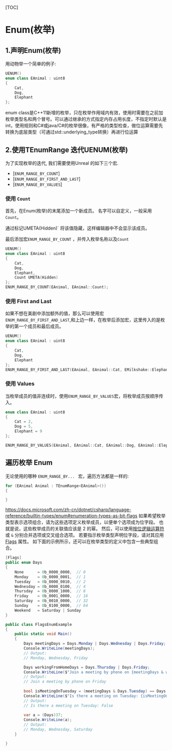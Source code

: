 [TOC]



# Enum(枚举)

## 1.声明Enum(枚举)

用动物举一个简单的例子:

```c++
UENUM()
enum class EAnimal : uint8
{
	Cat,
	Dog,
	Elephant
};
```

enum class是C++11新增的枚举，只在枚举作用域内有效，使用时需要在之前加枚举类型名和两个冒号。可以通过继承的方式指定内存占用长度，不指定时默认是int，使用规则和C#或java/C#的枚举很像，有严格的类型检查，做位运算需要先转换为底层类型（可通过std::underlying_type转换）再进行位运算

## 2.使用TEnumRange 迭代UENUM(枚举)

为了实现枚举的迭代, 我们需要使用Unreal 的如下三个宏.

- [`ENUM_RANGE_BY_COUNT`]
- [`ENUM_RANGE_BY_FIRST_AND_LAST`]
- [`ENUM_RANGE_BY_VALUES`]

### 使用 `Count`

首先，在Enum(枚举)的末尾添加一个新成员。 名字可以自定义，一般采用`Count`。

通过标记UMETA(Hidden)` 将该值隐藏，这样编辑器中不会显示该成员。

最后添加宏`ENUM_RANGE_BY_COUNT` ，并传入枚举名称以及`Count`

```c++
UENUM()
enum class EAnimal : uint8
{
	Cat,
	Dog,
	Elephant,
	Count UMETA(Hidden)
};
ENUM_RANGE_BY_COUNT(EAnimal, EAnimal::Count);
```

### 使用  First and Last

如果不想在美剧中添加额外的值，那么可以使用宏`ENUM_RANGE_BY_FIRST_AND_LAST`,和上边一样，在枚举后添加宏，这里传入的是枚举的第一个成员和最后成员。

```c++
UENUM()
enum class EAnimal : uint8
{
	Cat,
	Dog,
	Elephant
};
ENUM_RANGE_BY_FIRST_AND_LAST(EAnimal, EAnimal::Cat, EMilkshake::Elephant);
```

### 使用  Values

当枚举成员的值非连续时，使用`ENUM_RANGE_BY_VALUES`宏，将枚举成员按顺序传入。

```c++
enum class EAnimal : uint8
{
	Cat = 2,
	Dog = 5,
	Elephant = 9
};

ENUM_RANGE_BY_VALUES(EAnimal, EAnimal::Cat, EAnimal::Dog, EAnimal::Elephant)
```

## 遍历枚举 Enum

无论使用的哪种 `ENUM_RANGE_BY... ` 宏，遍历方法都是一样的:

```c++
for (EAnimal Animal : TEnumRange<EAnimal>())
{

}
```



https://docs.microsoft.com/zh-cn/dotnet/csharp/language-reference/builtin-types/enum#enumeration-types-as-bit-flags
如果希望枚举类型表示选项组合，请为这些选项定义枚举成员，以便单个选项成为位字段。 也就是说，这些枚举成员的关联值应该是 2 的幂。 然后，可以使用[按位逻辑运算符](https://docs.microsoft.com/zh-cn/dotnet/csharp/language-reference/operators/bitwise-and-shift-operators#enumeration-logical-operators)或 `&` 分别合并选项或交叉组合选项。 若要指示枚举类型声明位字段，请对其应用 [Flags](https://docs.microsoft.com/zh-CN/dotnet/api/system.flagsattribute) 属性。 如下面的示例所示，还可以在枚举类型的定义中包含一些典型组合。

```c#
[Flags]
public enum Days
{
    None      = 0b_0000_0000,  // 0
    Monday    = 0b_0000_0001,  // 1
    Tuesday   = 0b_0000_0010,  // 2
    Wednesday = 0b_0000_0100,  // 4
    Thursday  = 0b_0000_1000,  // 8
    Friday    = 0b_0001_0000,  // 16
    Saturday  = 0b_0010_0000,  // 32
    Sunday    = 0b_0100_0000,  // 64
    Weekend   = Saturday | Sunday
}

public class FlagsEnumExample
{
    public static void Main()
    {
        Days meetingDays = Days.Monday | Days.Wednesday | Days.Friday;
        Console.WriteLine(meetingDays);
        // Output:
        // Monday, Wednesday, Friday

        Days workingFromHomeDays = Days.Thursday | Days.Friday;
        Console.WriteLine($"Join a meeting by phone on {meetingDays & workingFromHomeDays}");
        // Output:
        // Join a meeting by phone on Friday
    
        bool isMeetingOnTuesday = (meetingDays & Days.Tuesday) == Days.Tuesday;
        Console.WriteLine($"Is there a meeting on Tuesday: {isMeetingOnTuesday}");
        // Output:
        // Is there a meeting on Tuesday: False
    
        var a = (Days)37;
        Console.WriteLine(a);
        // Output:
        // Monday, Wednesday, Saturday
    }

}
```


